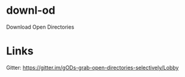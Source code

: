 # downl-od
Download Open Directories



# Links
Gitter: https://gitter.im/gODs-grab-open-directories-selectively/Lobby
